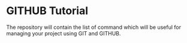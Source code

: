 # GITHUB Tutorial

The repository will contain the list of command which will be useful for managing your project using GIT and GITHUB.
